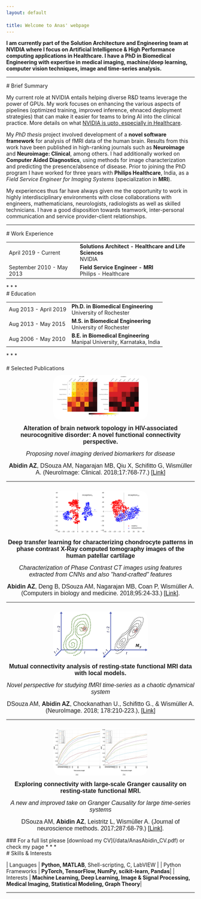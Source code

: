 ```yaml
---
layout: default

title: Welcome to Anas' webpage
---
```

<div id="Top" name="Top">  </div>

**I am currently part of the Solution Architecture and Engineering team at NVIDIA where I focus on Artificial Intelligence & High Performance computing applications in Healthcare. I have a PhD in Biomedical Engineering with expertise in medical imaging, machine/deep learning, computer vision techniques, image and time-series analysis.** 

* * *
<div id="Summary" name="Summary">  </div>
# Brief Summary <a href="/index.html#Top"><i class="fas fa-link"></i></a>

My current role at NVIDIA entails helping diverse R&D teams leverage the power of GPUs. My work focuses on enhancing the various aspects of pipelines (optimized training, improved inference, ehnaced deployment strategies) that can make it easier for teams to bring AI into the clinical practice. More details on what [NVIDIA is upto, especially in Healthcare](https://www.nvidia.com/en-us/industries/healthcare-life-sciences/). 

My _PhD thesis_ project involved development of a **novel software framework** for analysis of fMRI data of the human brain. Results from this work have been published in high-ranking journals such as **Neuroimage** and **Neuroimage: Clinical**, among others. I had additionally worked on **Computer Aided Diagnostics**, using methods for image characterization and predicting the presence/absence of disease.
Prior to joining the PhD program I have worked for three years with **Philips Healthcare**, India, as a _Field Service Engineer for Imaging Systems_ (specialization in **MRI**). 

My experiences thus far have always given me the opportunity to work in highly interdisciplinary environments with close collaborations with engineers, mathematicians, neurologists, radiologists as well as skilled technicians. I have a good disposition towards teamwork, inter-personal communication and service provider-client relationships. 

* * *
<div id="Work" name="Work">  </div>
# Work Experience <a href="/index.html#Top"><i class="fas fa-link"></i></a>
<table>
  <tr>
    <td >April 2019 - Current</td>
    <td>
        <strong>Solutions Architect - Healthcare and Life Sciences</strong>
        <br>
      NVIDIA
    </td>
  </tr>
  <tr>
    <td>September 2010 - May 2013</td>
    <td>
        <strong>Field Service Engineer - MRI</strong>
        <br>
      Philips - Healthcare
    </td>
  </tr>
  <br/>
</table>
* * *
<div id="Education" name="Education">  </div>
# Education <a href="/index.html#Top"><i class="fas fa-link"></i></a>
<table>
  <tr>
    <td >Aug 2013 - April 2019</td>
    <td>
        <strong>Ph.D. in Biomedical Engineering</strong>
        <br>
      University of Rochester
    </td>
  </tr>
  <tr>
    <td>Aug 2013 - May 2015</td>
    <td>
        <strong>M.S. in Biomedical Engineering</strong>
        <br>
      University of Rochester
    </td>
  </tr>
  <tr>
    <td>Aug 2006 - May 2010</td>
    <td>
        <strong>B.E. in Biomedical Engineering</strong> 
        <br>
      Manipal University, Karnataka, India
    </td>
  </tr>
  <br/>
</table>
* * *
<div id="Pubs">&nbsp;</div>
# Selected Publications <a href="/index.html#Top"><i class="fas fa-link"></i></a>
<div class="container 75%">
<div align="center">
<div class="row 200%">
<div class="3u 4u(large) 12u$(medium)">
<div class="image rounded"><img style="border-radius: 20px; margin: 10px; max-width: 50%;" src="images/PP1.png" alt="" width="300" /></div>
<div class="9u$ 8u$(large) 12u$(medium)"><strong><span style="font-family: calibri, sans-serif; font-size: 12pt;">Alteration of brain network topology in HIV-associated neurocognitive disorder: A novel functional connectivity perspective.</span></strong>
<p><em><span style="font-family: calibri, sans-serif; font-size: 12pt;">Proposing novel imaging derived biomarkers for disease</span></em></p>
<p><span style="font-family: calibri, sans-serif; font-size: 12pt;"><strong>Abidin AZ</strong>, DSouza AM, Nagarajan MB, Qiu X, Schifitto G, Wism&uuml;ller A. (NeuroImage: Clinical. 2018;17:768-77.) [<a href="https://www.sciencedirect.com/science/article/pii/S2213158217303054">Link</a>]</span></p>
</div>
</div>
<hr />
<div class="row 200%">
<div class="3u 4u(large) 12u$(medium)">
<div class="image rounded"><span style="font-family: calibri, sans-serif; font-size: 12pt;"><img style="border-radius: 20px; margin: 10px; max-width: 50%;" src="/images/PP2.png" alt="" width="300" /></span></div>
</div>
<div class="9u$ 8u$(large) 12u$(medium)"><strong><span style="font-family: calibri, sans-serif; font-size: 12pt;">Deep transfer learning for characterizing chondrocyte patterns in phase contrast X-Ray computed tomography images of the human patellar cartilage</span></strong>
<p><em><span style="font-family: calibri, sans-serif; font-size: 12pt;">Characterization of Phase Contrast CT images using features extracted from CNNs and also "hand-crafted" features</span></em></p>
<p><span style="font-family: calibri, sans-serif; font-size: 12pt;"><strong>Abidin AZ</strong>, Deng B, DSouza AM, Nagarajan MB, Coan P, Wism&uuml;ller A. (Computers in biology and medicine. 2018;95:24-33.) [<a href="https://www.sciencedirect.com/science/article/pii/S0010482518300167">Link</a>].</span></p>
</div>
</div>
<hr />
<div class="row 200%">
<div class="3u 4u(large) 12u$(medium)">
<div class="image rounded"><span style="font-family: calibri, sans-serif; font-size: 12pt;"><img style="border-radius: 20px; margin: 10px; max-width: 50%;" src="/images/PP3.png" alt="" width="300" /></span></div>
</div>
<div class="9u$ 8u$(large) 12u$(medium)"><strong><span style="font-family: calibri, sans-serif; font-size: 12pt;">Mutual connectivity analysis of resting-state functional MRI data with local models.</span></strong>
<p><em><span style="font-family: calibri, sans-serif; font-size: 12pt;">Novel perspective for studying fMRI time-series as a chaotic dynamical system</span></em></p>
<p><span style="font-family: calibri, sans-serif; font-size: 12pt;">DSouza AM,&nbsp;<strong>Abidin AZ</strong>, Chockanathan U., Schifitto G., &amp; Wism&uuml;ller A. (NeuroImage. 2018; 178:210-223.), [<a href="https://www.sciencedirect.com/science/article/pii/S1053811918304452">Link</a>]</span></p>
</div>
</div>
<hr />
<div class="row 200%">
<div class="3u 4u(large) 12u$(medium)">
<div class="image rounded"><span style="font-family: calibri, sans-serif; font-size: 12pt;"><img style="border-radius: 20px; margin: 10px; max-width: 50%;" src="/images/PP4.png" alt="" /></span></div>
</div>
<div class="9u$ 8u$(large) 12u$(medium)"><strong><span style="font-family: calibri, sans-serif; font-size: 12pt;">Exploring connectivity with large-scale Granger causality on resting-state functional MRI.</span></strong>
<p><em><span style="font-family: calibri, sans-serif; font-size: 12pt;">A new and improved take on Granger Causality for large time-series systems</span></em></p>
<p><span style="font-family: calibri, sans-serif; font-size: 12pt;">DSouza AM,&nbsp;<strong>Abidin AZ</strong>, Leistritz L, Wism&uuml;ller A. (Journal of neuroscience methods. 2017;287:68-79.) [<a href="https://www.sciencedirect.com/science/article/pii/S0165027017301711">Link</a>].</span></p>
</div>
</div>
</div>
</div>
</div>  
### For a full list please [download my CV](/data/AnasAbidin_CV.pdf) or check my <a href="https://scholar.google.com/citations?user=C1IIlf4AAAAJ&hl=en" target="_blank"><i class="fas fa-graduation-cap fa-1x"></i></a> page
* * *

<div id="Skills" name="Skills">  </div>
# Skills & Interests <a href="/index.html#Top"><i class="fas fa-link"></i></a>

| Languages         | **Python, MATLAB**, Shell-scripting, C, LabVIEW                                                                 |
| Python Frameworks | **PyTorch, TensorFlow, NumPy, scikit-learn, Pandas**|
| Interests         | **Machine Learning, Deep Learning, Image & Signal Processing, Medical Imaging, Statistical Modeling, Graph Theory**|

<hr>

